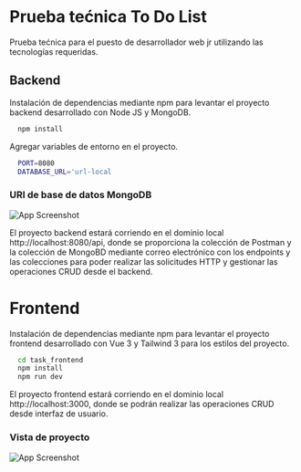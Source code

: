 # Prueba tećnica To Do List

Prueba tećnica para el puesto de desarrollador web jr utilizando las tecnologías requeridas.


## Backend

Instalación de dependencias mediante npm para levantar el proyecto backend desarrollado con Node JS y MongoDB.

```bash
  npm install
```
Agregar variables de entorno en el proyecto.
    
```bash
  PORT=8080
  DATABASE_URL='url-local
```

### URI de base de datos MongoDB

![App Screenshot](https://i.postimg.cc/9X7r7g1D/Screenshot-from-2024-01-22-11-35-21.png)

El proyecto backend estará corriendo en el dominio local http://localhost:8080/api, donde se proporciona la colección de Postman y la colección de MongoBD mediante correo electrónico con los endpoints y las colecciones para poder realizar las solicitudes HTTP y gestionar las operaciones CRUD desde el backend.


# Frontend
Instalación de dependencias mediante npm para levantar el proyecto frontend desarrollado con Vue 3 y Tailwind 3 para los estilos del proyecto.

```bash
  cd task_frontend
  npm install
  npm run dev
```
El proyecto frontend estará corriendo en el dominio local http://localhost:3000, donde se podrán realizar las operaciones CRUD desde interfaz de usuario.

### Vista de proyecto

![App Screenshot](https://i.postimg.cc/yYFkNVzf/Screenshot-from-2024-01-22-12-00-12.png)

